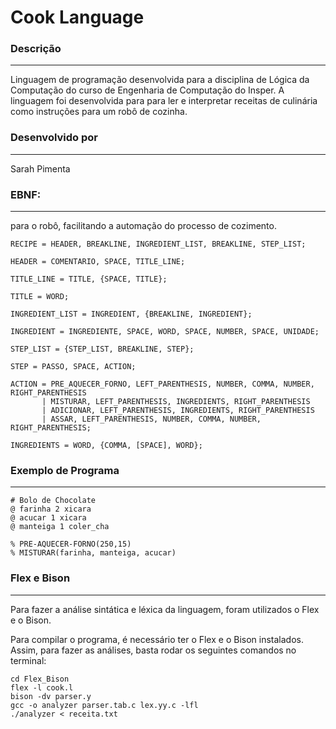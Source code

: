 # Cook Language

### Descrição
_______________________________
Linguagem de programação desenvolvida para a disciplina de Lógica da Computação do curso de Engenharia de Computação do Insper. A linguagem foi desenvolvida para para ler e interpretar receitas de culinária como instruções para um robô de cozinha.

### Desenvolvido por
___________________________
Sarah Pimenta

### EBNF:
_______________________________
para o robô, facilitando a automação do processo de cozimento.
```
RECIPE = HEADER, BREAKLINE, INGREDIENT_LIST, BREAKLINE, STEP_LIST;

HEADER = COMENTARIO, SPACE, TITLE_LINE;

TITLE_LINE = TITLE, {SPACE, TITLE};

TITLE = WORD;

INGREDIENT_LIST = INGREDIENT, {BREAKLINE, INGREDIENT};

INGREDIENT = INGREDIENTE, SPACE, WORD, SPACE, NUMBER, SPACE, UNIDADE;

STEP_LIST = {STEP_LIST, BREAKLINE, STEP};

STEP = PASSO, SPACE, ACTION;

ACTION = PRE_AQUECER_FORNO, LEFT_PARENTHESIS, NUMBER, COMMA, NUMBER, RIGHT_PARENTHESIS
       | MISTURAR, LEFT_PARENTHESIS, INGREDIENTS, RIGHT_PARENTHESIS
       | ADICIONAR, LEFT_PARENTHESIS, INGREDIENTS, RIGHT_PARENTHESIS
       | ASSAR, LEFT_PARENTHESIS, NUMBER, COMMA, NUMBER, RIGHT_PARENTHESIS;

INGREDIENTS = WORD, {COMMA, [SPACE], WORD};
```

### Exemplo de Programa
___________________________________
```
# Bolo de Chocolate
@ farinha 2 xicara
@ acucar 1 xicara
@ manteiga 1 coler_cha

% PRE-AQUECER-FORNO(250,15)
% MISTURAR(farinha, manteiga, acucar)
```
### Flex e Bison
____________________________
Para fazer a análise sintática e léxica da linguagem, foram utilizados o Flex e o Bison.

Para compilar o programa, é necessário ter o Flex e o Bison instalados. Assim, para fazer as análises, basta rodar os seguintes comandos no terminal:


```
cd Flex_Bison
flex -l cook.l
bison -dv parser.y
gcc -o analyzer parser.tab.c lex.yy.c -lfl
./analyzer < receita.txt
```
